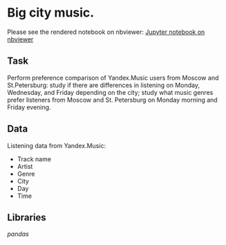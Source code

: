 
# Big city music. 

Please see the rendered notebook on nbviewer: [Jupyter notebook on nbviewer](https://nbviewer.jupyter.org/github/omirosh/yandex_practicum/blob/master/01_yandex_music/yandex_music.ipynb)


## Task

Perform preference comparison of Yandex.Music users from Moscow and St.Petersburg: study if there are differences in listening on Monday, Wednesday, and Friday depending on the city; study what music genres prefer listeners from Moscow and St. Petersburg on Monday morning and Friday evening.


## Data
Listening data from Yandex.Music:
- Track name
- Artist
- Genre
- City
- Day
- Time


## Libraries
*pandas*


